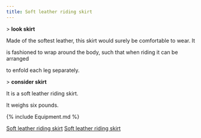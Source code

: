 ```yaml
---
title: Soft leather riding skirt
---
```


\> **look skirt**

Made of the softest leather, this skirt would surely be comfortable to
wear. It

is fashioned to wrap around the body, such that when riding it can be
arranged

to enfold each leg separately.

\> **consider skirt**

It is a soft leather riding skirt.

It weighs six pounds.

{% include Equipment.md %}

[Soft leather riding skirt](Category:_Leather_equipment "wikilink")
[Soft leather riding skirt](Category:Legs_items "wikilink")